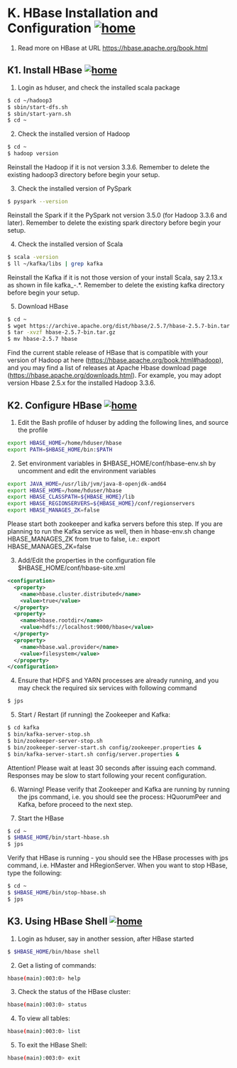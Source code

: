 # K. HBase Installation and Configuration [![home](https://github.com/choojun/choojun.github.io/assets/6356054/947da4b4-f259-4b82-8961-07ca48b2811a)](wsl)

1. Read more on HBase at URL https://hbase.apache.org/book.html

## K1. Install HBase [![home](https://github.com/choojun/choojun.github.io/assets/6356054/947da4b4-f259-4b82-8961-07ca48b2811a)](wsl)

1.	Login as hduser, and check the installed scala package
~~~bash
$ cd ~/hadoop3
$ sbin/start-dfs.sh
$ sbin/start-yarn.sh
$ cd ~
~~~

2.	Check the installed version of Hadoop
~~~bash
$ cd ~
$ hadoop version
~~~
Reinstall the Hadoop if it is not version 3.3.6. Remember to delete the existing hadoop3 directory before begin your setup.

3.	Check the installed version of PySpark
~~~bash
$ pyspark --version
~~~
Reinstall the Spark if it the PySpark not version 3.5.0 (for Hadoop 3.3.6 and later). Remember to delete the existing spark directory before begin your setup.

4.	Check the installed version of Scala
~~~bash
$ scala -version
$ ll ~/kafka/libs | grep kafka
~~~
Reinstall the Kafka if it is not those version of your install Scala, say 2.13.x as shown in file kafka_<Scala-version>-<Kafka-version>.*. Remember to delete the existing kafka directory before begin your setup.


5.	Download HBase
~~~bash
$ cd ~
$ wget https://archive.apache.org/dist/hbase/2.5.7/hbase-2.5.7-bin.tar.gz
$ tar -xvzf hbase-2.5.7-bin.tar.gz
$ mv hbase-2.5.7 hbase
~~~
Find the current stable release of HBase that is compatible with your version of Hadoop at here (https://hbase.apache.org/book.html#hadoop), and you may find a list of releases at Apache Hbase download page (https://hbase.apache.org/downloads.html). For example, you may adopt version Hbase 2.5.x for the installed Hadoop 3.3.6.


## K2. Configure HBase [![home](https://github.com/choojun/choojun.github.io/assets/6356054/947da4b4-f259-4b82-8961-07ca48b2811a)](wsl)

1.	Edit the Bash profile of hduser by adding the following lines, and source the profile
~~~bash
export HBASE_HOME=/home/hduser/hbase
export PATH=$HBASE_HOME/bin:$PATH
~~~

2.	Set environment variables in $HBASE_HOME/conf/hbase-env.sh by uncomment and edit the environment variables
~~~bash
export JAVA_HOME=/usr/lib/jvm/java-8-openjdk-amd64
export HBASE_HOME=/home/hduser/hbase
export HBASE_CLASSPATH=${HBASE_HOME}/lib
export HBASE_REGIONSERVERS=${HBASE_HOME}/conf/regionservers
export HBASE_MANAGES_ZK=false
~~~
Please start both zookeeper and kafka servers before this step.
If you are planning to run the Kafka service as well, then in hbase-env.sh change HBASE_MANAGES_ZK from true to false, i.e.: export HBASE_MANAGES_ZK=false

3. Add/Edit the properties in the configuration file $HBASE_HOME/conf/hbase-site.xml
~~~xml
<configuration>
  <property>
    <name>hbase.cluster.distributed</name>
    <value>true</value>
  </property>
  <property>
    <name>hbase.rootdir</name>
    <value>hdfs://localhost:9000/hbase</value>
  </property>
  <property>
    <name>hbase.wal.provider</name>
    <value>filesystem</value>
  </property>
</configuration>
~~~

4. Ensure that HDFS and YARN processes are already running, and you may check the required six services with following command
~~~bash
$ jps
~~~

5. Start / Restart (if running) the Zookeeper and Kafka:
~~~bash
$ cd kafka
$ bin/kafka-server-stop.sh
$ bin/zookeeper-server-stop.sh
$ bin/zookeeper-server-start.sh config/zookeeper.properties &
$ bin/kafka-server-start.sh config/server.properties &
~~~
Attention! Please wait at least 30 seconds after issuing each command. Responses may be slow to start following your recent configuration.

6. Warning! Please verify that Zookeeper and Kafka are running by running the jps command, i.e. you should  see the process: HQuorumPeer and Kafka, before proceed to the next step. 

7. Start the HBase
~~~bash
$ cd ~
$ $HBASE_HOME/bin/start-hbase.sh
$ jps
~~~
Verify that HBase is running - you should see the HBase processes with jps command, i.e. HMaster and HRegionServer. When you want to stop HBase, type the following:
~~~bash
$ cd ~
$ $HBASE_HOME/bin/stop-hbase.sh
$ jps
~~~

## K3. Using HBase Shell [![home](https://github.com/choojun/choojun.github.io/assets/6356054/947da4b4-f259-4b82-8961-07ca48b2811a)](wsl)

1.	Login as hduser, say in another session, after HBase started
~~~bash
$ $HBASE_HOME/bin/hbase shell
~~~

2.	Get a listing of commands:
~~~bash
hbase(main):003:0> help
~~~

3.	Check the status of the HBase cluster: 
~~~bash
hbase(main):003:0> status
~~~

4.	To view all tables: 
~~~bash
hbase(main):003:0> list
~~~

5.	To exit the HBase Shell: 
~~~bash
hbase(main):003:0> exit
~~~
